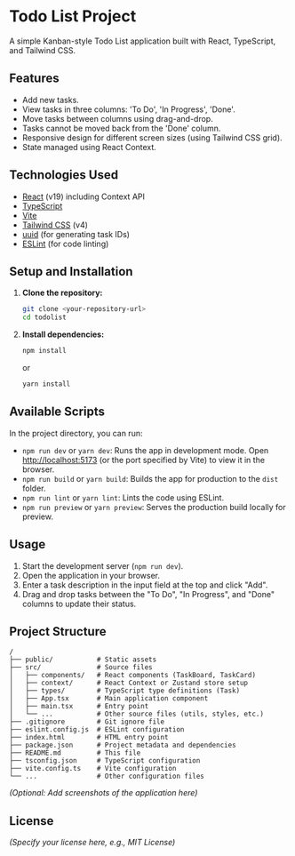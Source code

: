 # Todo List Project

A simple Kanban-style Todo List application built with React, TypeScript, and Tailwind CSS.

## Features

*   Add new tasks.
*   View tasks in three columns: 'To Do', 'In Progress', 'Done'.
*   Move tasks between columns using drag-and-drop.
*   Tasks cannot be moved back from the 'Done' column.
*   Responsive design for different screen sizes (using Tailwind CSS grid).
*   State managed using React Context.

## Technologies Used

*   [React](https://reactjs.org/) (v19) including Context API
*   [TypeScript](https://www.typescriptlang.org/)
*   [Vite](https://vitejs.dev/)
*   [Tailwind CSS](https://tailwindcss.com/) (v4)
*   [uuid](https://github.com/uuidjs/uuid) (for generating task IDs)
*   [ESLint](https://eslint.org/) (for code linting)

## Setup and Installation

1.  **Clone the repository:**
    ```bash
    git clone <your-repository-url>
    cd todolist
    ```
2.  **Install dependencies:**
    ```bash
    npm install
    ```
    or
    ```bash
    yarn install
    ```

## Available Scripts

In the project directory, you can run:

*   `npm run dev` or `yarn dev`: Runs the app in development mode. Open [http://localhost:5173](http://localhost:5173) (or the port specified by Vite) to view it in the browser.
*   `npm run build` or `yarn build`: Builds the app for production to the `dist` folder.
*   `npm run lint` or `yarn lint`: Lints the code using ESLint.
*   `npm run preview` or `yarn preview`: Serves the production build locally for preview.

## Usage

1.  Start the development server (`npm run dev`).
2.  Open the application in your browser.
3.  Enter a task description in the input field at the top and click "Add".
4.  Drag and drop tasks between the "To Do", "In Progress", and "Done" columns to update their status.

## Project Structure

```
/
├── public/           # Static assets
├── src/              # Source files
│   ├── components/   # React components (TaskBoard, TaskCard)
│   ├── context/      # React Context or Zustand store setup
│   ├── types/        # TypeScript type definitions (Task)
│   ├── App.tsx       # Main application component
│   ├── main.tsx      # Entry point
│   └── ...           # Other source files (utils, styles, etc.)
├── .gitignore        # Git ignore file
├── eslint.config.js  # ESLint configuration
├── index.html        # HTML entry point
├── package.json      # Project metadata and dependencies
├── README.md         # This file
├── tsconfig.json     # TypeScript configuration
├── vite.config.ts    # Vite configuration
└── ...               # Other configuration files
```

*(Optional: Add screenshots of the application here)*

## License

*(Specify your license here, e.g., MIT License)*
